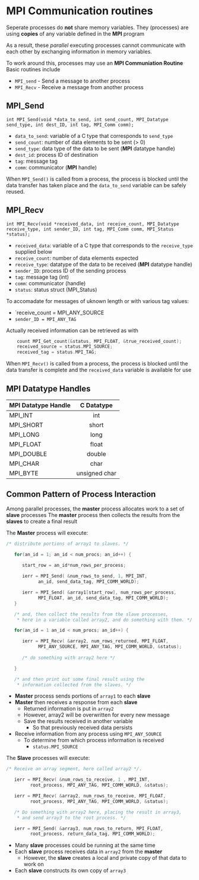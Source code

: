 # MPI Communication routines
Seperate processes do **not** share memory variables. 
They (processes) are using **copies** of any variable defined in the **MPI** program

As a result, these *parallel* executing processes cannot communicate with each other by
exchanging information in memory variables.

To work around this, processes may use an **MPI Communiation Routine**
Basic routines include
+ `MPI_send` - Send a message to another process
+ `MPI_Recv` - Receive a message from another process

## MPI_Send
`int MPI_Send(void *data_to_send, int send_count, MPI_Datatype send_type, int dest_ID, int tag, MPI_Comm comm);`

+ `data_to_send`: variable of a C type that corresponds to `send_type`
+ `send_count`: number of data elements to be sent (> 0)
+ `send_type`: data type of the data to be sent (**MPI** datatype handle)
+ `dest_id`: process ID of destination
+ `tag`: message tag
+ `comm`: communicator (**MPI** handle)

When `MPI_Send()` is called from a process, the process is blocked until the data transfer has taken place and the `data_to_send` variable can be safely reused.


## MPI_Recv
`int MPI_Recv(void *received_data, int receive_count, MPI_Datatype receive_type, int sender_ID, int tag, MPI_Comm comm, MPI_Status *status);`

+ `received_data`: variable of a C type that corresponds to the `receive_type` supplied below
+ `receive_count`: number of data elements expected
+ `receive_type`: datatype of the data to be received (**MPI** datatype handle)
+ `sender_ID`: process ID of the sending process
+ `tag`: message tag (int)
+ `comm`: communicator (handle)
+ `status`: status struct (MPI_Status)

To accomadate for messages of uknown length or with various tag values:
+ `receive_count = MPI_ANY_SOURCE
+ `sender_ID = MPI_ANY_TAG`

Actually received information can be retrieved as with

```C
	count MPI_Get_count(&status, MPI_FLOAT, &true_received_count);
	received_source = status.MPI_SOURCE;
	received_tag = status.MPI_TAG;
```

When `MPI_Recv()` is called from a process, the process is blocked until the data transfer is
complete and the `received_data` variable is available for use

## MPI Datatype Handles
| MPI Datatype Handle | C Datatype    |
|---------------------|:-------------:|
| MPI_INT	      | int	      |
| MPI_SHORT           | short         |
| MPI_LONG            | long          |
| MPI_FLOAT           | float         |
| MPI_DOUBLE          | double        |
| MPI_CHAR            | char          |
| MPI_BYTE            | unsigned char |


## Common Pattern of Process Interaction
Among parallel processes, the **master** process allocates work to a set of **slave** processes
The **master** process then collects the results from the **slaves** to create a final result

The **Master** process will execute:
```C
/* distribute portions of array1 to slaves. */

   for(an_id = 1; an_id < num_procs; an_id++) { 

      start_row = an_id*num_rows_per_process;
      
      ierr = MPI_Send( &num_rows_to_send, 1, MPI_INT,
            an_id, send_data_tag, MPI_COMM_WORLD);

      ierr = MPI_Send( &array1[start_row], num_rows_per_process,
            MPI_FLOAT, an_id, send_data_tag, MPI_COMM_WORLD);
   }

   /* and, then collect the results from the slave processes,
    * here in a variable called array2, and do something with them. */

   for(an_id = 1 an_id < num_procs; an_id++) {

      ierr = MPI_Recv( &array2, num_rows_returned, MPI_FLOAT,
            MPI_ANY_SOURCE, MPI_ANY_TAG, MPI_COMM_WORLD, &status);
      
      /* do something with array2 here */

   }

   /* and then print out some final result using the
    * information collected from the slaves. */
```

+ **Master** process sends portions of `array1` to each **slave**
+ **Master** then receives a response from each **slave**
	+ Returned information is put in  `array2`
	+ However, array2 will be overwritten for every new message
	+ Save the results received in another variable
		+ So that previously received data persists
+ Receive information from any process using `MPI_ANY_SOURCE`
	+ To determine from which process information is received
		+ `status.MPI_SOURCE`

The **Slave** processes will execute:
```C
/* Receive an array segment, here called array2 */.  

   ierr = MPI_Recv( &num_rows_to_receive, 1 , MPI_INT,
         root_process, MPI_ANY_TAG, MPI_COMM_WORLD, &status);

   ierr = MPI_Recv( &array2, num_rows_to_receive, MPI_FLOAT, 
         root_process, MPI_ANY_TAG, MPI_COMM_WORLD, &status);  

   /* Do something with array2 here, placing the result in array3,
    * and send array3 to the root process. */

   ierr = MPI_Send( &array3, num_rows_to_return, MPI_FLOAT,
         root_process, return_data_tag, MPI_COMM_WORLD);
```

+ Many **slave** processes could be running at the same time
+ Each **slave** process receives data in `array2` from the **master**
	+ However, the **slave** creates a local and private copy of that data
	  to work on
+ Each **slave** constructs its own copy of `array3`


